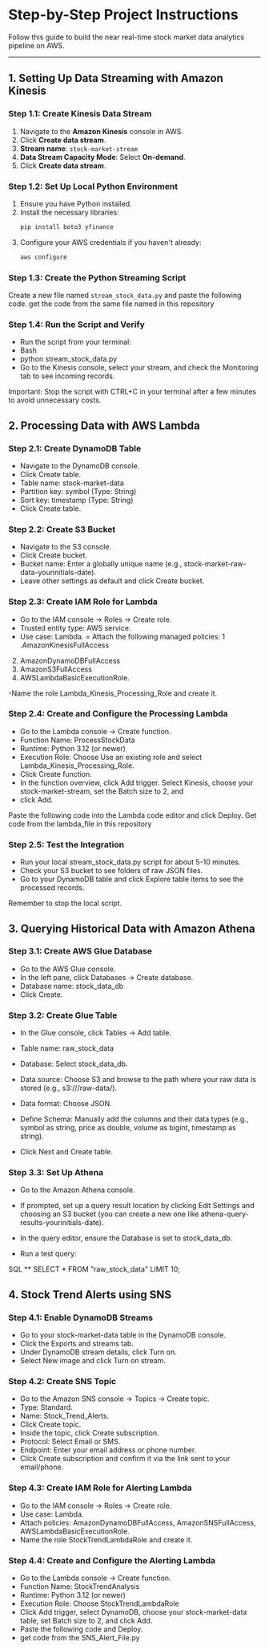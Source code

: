# Step-by-Step Project Instructions

Follow this guide to build the near real-time stock market data analytics pipeline on AWS.

---

## 1. Setting Up Data Streaming with Amazon Kinesis

### Step 1.1: Create Kinesis Data Stream
1.  Navigate to the **Amazon Kinesis** console in AWS.
2.  Click **Create data stream**.
3.  **Stream name**: `stock-market-stream`
4.  **Data Stream Capacity Mode**: Select **On-demand**.
5.  Click **Create data stream**.

### Step 1.2: Set Up Local Python Environment
1.  Ensure you have Python installed.
2.  Install the necessary libraries:
    ```bash
    pip install boto3 yfinance
    ```
3.  Configure your AWS credentials if you haven't already:
    ```bash
    aws configure
    ```

### Step 1.3: Create the Python Streaming Script
Create a new file named `stream_stock_data.py` and paste the following code.
get the code from the same file named in this repository
### Step 1.4: Run the Script and Verify
- Run the script from your terminal:
- Bash
- python stream_stock_data.py
- Go to the Kinesis console, select your stream, and check the Monitoring tab to see incoming records.

Important: Stop the script with CTRL+C in your terminal after a few minutes to avoid unnecessary costs.


## 2. Processing Data with AWS Lambda
### Step 2.1: Create DynamoDB Table
- Navigate to the DynamoDB console.
- Click Create table.
- Table name: stock-market-data
- Partition key: symbol (Type: String)
- Sort key: timestamp (Type: String)
- Click Create table.

### Step 2.2: Create S3 Bucket
- Navigate to the S3 console.
- Click Create bucket.
- Bucket name: Enter a globally unique name (e.g., stock-market-raw-data-yourinitials-date).
- Leave other settings as default and click Create bucket.

### Step 2.3: Create IAM Role for Lambda
- Go to the IAM console -> Roles -> Create role.
- Trusted entity type: AWS service.
- Use case: Lambda.
= Attach the following managed policies:
1 .AmazonKinesisFullAccess
2. AmazonDynamoDBFullAccess
3. AmazonS3FullAccess
4. AWSLambdaBasicExecutionRole.

-Name the role Lambda_Kinesis_Processing_Role and create it.

### Step 2.4: Create and Configure the Processing Lambda
- Go to the Lambda console -> Create function.
- Function Name: ProcessStockData
- Runtime: Python 3.12 (or newer)
- Execution Role: Choose Use an existing role and select Lambda_Kinesis_Processing_Role.
- Click Create function.
- In the function overview, click Add trigger. Select Kinesis, choose your stock-market-stream, set the Batch size to 2, and
- click Add.

Paste the following code into the Lambda code editor and click Deploy.
Get code from the lambda_file in this repository



### Step 2.5: Test the Integration
- Run your local stream_stock_data.py script for about 5-10 minutes.
- Check your S3 bucket to see folders of raw JSON files.
- Go to your DynamoDB table and click Explore table items to see the processed records.

Remember to stop the local script.


## 3. Querying Historical Data with Amazon Athena
### Step 3.1: Create AWS Glue Database
- Go to the AWS Glue console.
- In the left pane, click Databases -> Create database.
- Database name: stock_data_db
- Click Create.

### Step 3.2: Create Glue Table
- In the Glue console, click Tables -> Add table.
- Table name: raw_stock_data
- Database: Select stock_data_db.
- Data source: Choose S3 and browse to the path where your raw data is stored (e.g., s3://<YOUR-BUCKET-NAME>/raw-data/).
- Data format: Choose JSON.
- Define Schema: Manually add the columns and their data types (e.g., symbol as string, price as double, volume as bigint, timestamp as string).

- Click Next and Create table.

### Step 3.3: Set Up Athena
- Go to the Amazon Athena console.
- If prompted, set up a query result location by clicking Edit Settings and choosing an S3 bucket (you can create a new one like athena-query-results-yourinitials-date).

- In the query editor, ensure the Database is set to stock_data_db.

- Run a test query:

SQL
** SELECT * FROM "raw_stock_data" LIMIT 10;

## 4. Stock Trend Alerts using SNS
### Step 4.1: Enable DynamoDB Streams
- Go to your stock-market-data table in the DynamoDB console.
- Click the Exports and streams tab.
- Under DynamoDB stream details, click Turn on.
- Select New image and click Turn on stream.

### Step 4.2: Create SNS Topic
- Go to the Amazon SNS console -> Topics -> Create topic.
- Type: Standard.
- Name: Stock_Trend_Alerts.
- Click Create topic.
- Inside the topic, click Create subscription.
- Protocol: Select Email or SMS.
- Endpoint: Enter your email address or phone number.
- Click Create subscription and confirm it via the link sent to your email/phone.

### Step 4.3: Create IAM Role for Alerting Lambda
- Go to the IAM console -> Roles -> Create role.
- Use case: Lambda.
- Attach policies: AmazonDynamoDBFullAccess, AmazonSNSFullAccess, AWSLambdaBasicExecutionRole.
- Name the role StockTrendLambdaRole and create it.
### Step 4.4: Create and Configure the Alerting Lambda
- Go to the Lambda console -> Create function.
- Function Name: StockTrendAnalysis
- Runtime: Python 3.12 (or newer)
- Execution Role: Choose StockTrendLambdaRole
- Click Add trigger, select DynamoDB, choose your stock-market-data table, set Batch size to 2, and click Add.
- Paste the following code and Deploy.
- get code from the SNS_Alert_File.py
